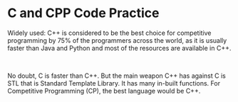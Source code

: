 # C and CPP Code Practice

Widely used: C++ is considered to be the best choice for competitive programming by 75% of the programmers across the world, as it is usually faster than Java and Python and most of the resources are available in C++.

<br>

No doubt, C is faster than C++. But the main weapon C++ has against C is STL that is Standard Template Library. It has many in-built functions. For Competitive Programming (CP), the best language would be C++.
